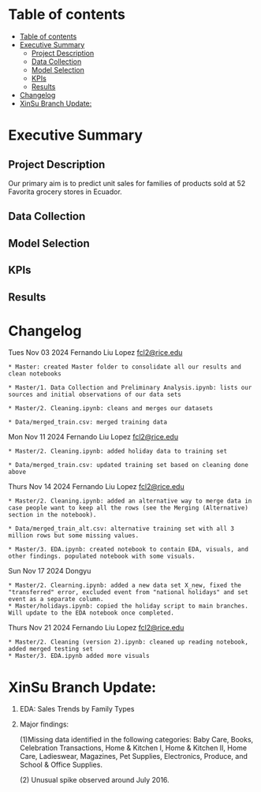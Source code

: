 # Table of contents

- [Table of contents](#table-of-contents)
- [Executive Summary ](#executivesummary-)
    - [Project Description ](#description-)
    - [Data Collection ](#datacollection-)
    - [Model Selection ](#modelselection-)
    - [KPIs ](#kpi-)
    - [Results ](#results-)
- [Changelog ](#changelog-)
- [XinSu Branch Update:](#xinsu-branch-update)


# Executive Summary  <a name="executivesummary"></a>

## Project Description <a name="description"></a>
Our primary aim is to predict unit sales for families of products sold at 52 Favorita grocery stores in Ecuador. 

## Data Collection <a name="datacollection"></a>

## Model Selection <a name="modelselection"></a>

## KPIs <a name="kpi"></a>

## Results <a name="results"></a>





# Changelog <a name="chagelog"></a>
Tues Nov 03 2024  Fernando Liu Lopez <fcl2@rice.edu>

    * Master: created Master folder to consolidate all our results and clean notebooks

    * Master/1. Data Collection and Preliminary Analysis.ipynb: lists our sources and initial observations of our data sets
    
    * Master/2. Cleaning.ipynb: cleans and merges our datasets

    * Data/merged_train.csv: merged training data


Mon Nov 11 2024  Fernando Liu Lopez  <fcl2@rice.edu>

    * Master/2. Cleaning.ipynb: added holiday data to training set

    * Data/merged_train.csv: updated training set based on cleaning done above

Thurs Nov 14 2024  Fernando Liu Lopez <fcl2@rice.edu>

    * Master/2. Cleaning.ipynb: added an alternative way to merge data in case people want to keep all the rows (see the Merging (Alternative) section in the notebook). 

    * Data/merged_train_alt.csv: alternative training set with all 3 million rows but some missing values.

    * Master/3. EDA.ipynb: created notebook to contain EDA, visuals, and other findings. populated notebook with some visuals.

Sun Nov 17 2024 Dongyu 

    * Master/2. Clearning.ipynb: added a new data set X_new, fixed the "transferred" error, excluded event from "national holidays" and set event as a separate column. 
    * Master/holidays.ipynb: copied the holiday script to main branches. Will update to the EDA notebook once completed. 


Thurs Nov 21 2024  Fernando Liu Lopez <fcl2@rice.edu>

    * Master/2. Cleaning (version 2).ipynb: cleaned up reading notebook, added merged testing set
    * Master/3. EDA.ipynb added more visuals







# XinSu Branch Update:
1.  EDA: Sales Trends by Family Types
2.  Major findings:

    (1)Missing data identified in the following categories: Baby Care, Books, Celebration Transactions, Home & Kitchen I, Home & Kitchen II, Home Care, Ladieswear, Magazines, Pet Supplies, Electronics, Produce, and School & Office Supplies.
    
    (2) Unusual spike observed around July 2016.



